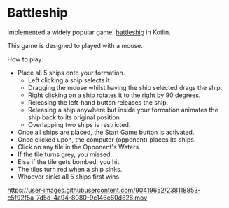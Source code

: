 # Battleship

Implemented a widely popular game, [battleship](https://en.wikipedia.org/wiki/Battleship_(game)) in Kotlin.

This game is designed to played with a mouse.

How to play:
* Place all 5 ships onto your formation.
  * Left clicking a ship selects it.
  * Dragging the mouse whilst having the ship selected drags the ship.
  * Right clicking on a ship rotates it to the right by 90 degrees. 
  * Releasing the left-hand button releases the ship.
  * Releasing a ship anywhere but inside your formation animates the ship back to its original position
  * Overlapping two ships is restricted.
* Once all ships are placed, the Start Game button is activated.
* Once clicked upon, the computer (opponent) places its ships.
* Click on any tile in the Opponent's Waters.
 * If the tile turns grey, you missed.
 * Else if the tile gets bombed, you hit.
 * The tiles turn red when a ship sinks.
* Whoever sinks all 5 ships first wins.


https://user-images.githubusercontent.com/90419652/238118853-c5f92f5a-7d5d-4a94-8080-9c146e60d826.mov
